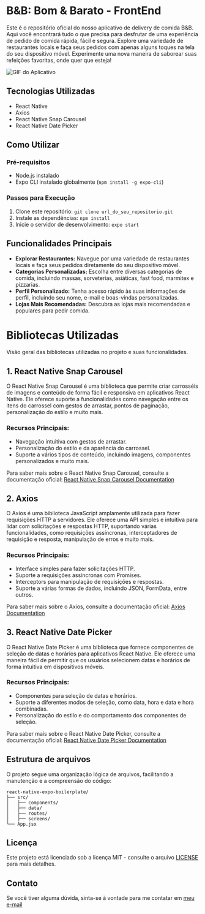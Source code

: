 # B&B: Bom & Barato - FrontEnd

Este é o repositório oficial do nosso aplicativo de delivery de comida B&B. Aqui você encontrará tudo o que precisa para desfrutar de uma experiência de pedido de comida rápida, fácil e segura. Explore uma variedade de restaurantes locais e faça seus pedidos com apenas alguns toques na tela do seu dispositivo móvel. Experimente uma nova maneira de saborear suas refeições favoritas, onde quer que esteja!

![GIF do Aplicativo](url_do_seu_gif)

## Tecnologias Utilizadas
- React Native
- Axios
- React Native Snap Carousel
- React Native Date Picker

## Como Utilizar

### Pré-requisitos
- Node.js instalado
- Expo CLI instalado globalmente (`npm install -g expo-cli`)

### Passos para Execução
1. Clone este repositório: `git clone url_do_seu_repositorio.git`
2. Instale as dependências: `npm install`
3. Inicie o servidor de desenvolvimento: `expo start`

## Funcionalidades Principais
- **Explorar Restaurantes:** Navegue por uma variedade de restaurantes locais e faça seus pedidos diretamente do seu dispositivo móvel.
- **Categorias Personalizadas:** Escolha entre diversas categorias de comida, incluindo massas, sorveterias, asiáticas, fast food, marmitex e pizzarias.
- **Perfil Personalizado:** Tenha acesso rápido às suas informações de perfil, incluindo seu nome, e-mail e boas-vindas personalizadas.
- **Lojas Mais Recomendadas:** Descubra as lojas mais recomendadas e populares para pedir comida.

# Bibliotecas Utilizadas

Visão geral das bibliotecas utilizadas no projeto e suas funcionalidades.

## 1. React Native Snap Carousel

O React Native Snap Carousel é uma biblioteca que permite criar carrosséis de imagens e conteúdo de forma fácil e responsiva em aplicativos React Native. Ele oferece suporte a funcionalidades como navegação entre os itens do carrossel com gestos de arrastar, pontos de paginação, personalização do estilo e muito mais.

### Recursos Principais:
- Navegação intuitiva com gestos de arrastar.
- Personalização do estilo e da aparência do carrossel.
- Suporte a vários tipos de conteúdo, incluindo imagens, componentes personalizados e muito mais.

Para saber mais sobre o React Native Snap Carousel, consulte a documentação oficial: [React Native Snap Carousel Documentation](https://masternet-fabiano.medium.com/react-native-snap-carousel-e3c8a2ff6c37)

## 2. Axios

O Axios é uma biblioteca JavaScript amplamente utilizada para fazer requisições HTTP a servidores. Ele oferece uma API simples e intuitiva para lidar com solicitações e respostas HTTP, suportando várias funcionalidades, como requisições assíncronas, interceptadores de requisição e resposta, manipulação de erros e muito mais.

### Recursos Principais:
- Interface simples para fazer solicitações HTTP.
- Suporte a requisições assíncronas com Promises.
- Interceptors para manipulação de requisições e respostas.
- Suporte a várias formas de dados, incluindo JSON, FormData, entre outros.

Para saber mais sobre o Axios, consulte a documentação oficial: [Axios Documentation](https://www.npmjs.com/package/axios)

## 3. React Native Date Picker

O React Native Date Picker é uma biblioteca que fornece componentes de seleção de datas e horários para aplicativos React Native. Ele oferece uma maneira fácil de permitir que os usuários selecionem datas e horários de forma intuitiva em dispositivos móveis.

### Recursos Principais:
- Componentes para seleção de datas e horários.
- Suporte a diferentes modos de seleção, como data, hora e data e hora combinadas.
- Personalização do estilo e do comportamento dos componentes de seleção.

Para saber mais sobre o React Native Date Picker, consulte a documentação oficial: [React Native Date Picker Documentation](https://github.com/henninghall/react-native-date-picker)

## Estrutura de arquivos

O projeto segue uma organização lógica de arquivos, facilitando a manutenção e a compreensão do código:

```
react-native-expo-boilerplate/
├── src/
│   ├── components/
│   ├── data/
│   ├── routes/
│   ├── screens/
└── App.jsx
```


## Licença

Este projeto está licenciado sob a licença MIT - consulte o arquivo [LICENSE](LICENSE) para mais detalhes.

## Contato

Se você tiver alguma dúvida, sinta-se à vontade para me contatar em [meu e-mail](mailto:nicollyisabeliss@gmail.com)
